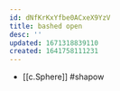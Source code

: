```yaml
---
id: dNfKrKxYfbe0ACxeX9YzV
title: bashed open
desc: ''
updated: 1671318839110
created: 1641758111231
---
```




- [[c.Sphere]] #shapow
